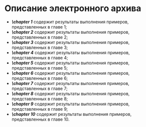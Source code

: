 # Описание электронного архива

* ***\chapter 1*** содержит результаты выполнения примеров, представленных в главе 1;
* ***\chapter 2*** содержит результаты выполнения примеров, представленных в главе 2;
* ***\chapter 3*** содержит результаты выполнения примеров, представленных в главе 3;
* ***\chapter 4*** содержит результаты выполнения примеров, представленных в главе 4;
* ***\chapter 5*** содержит результаты выполнения примеров, представленных в главе 5;
* ***\chapter 6*** содержит результаты выполнения примеров, представленных в главе 6;
* ***\chapter 7*** содержит результаты выполнения примеров, представленных в главе 7;
* ***\chapter 8*** содержит результаты выполнения примеров, представленных в главе 8;
* ***\chapter 9*** содержит результаты выполнения примеров, представленных в главе 9;
* ***\chapter 10*** содержит результаты выполнения примеров, представленных в главе 10.
